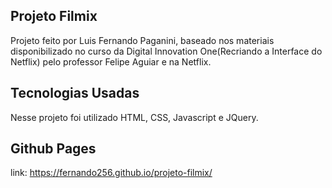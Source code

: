 ## Projeto Filmix
Projeto feito por Luis Fernando Paganini, baseado nos materiais disponibilizado no curso da Digital Innovation One(Recriando a Interface do Netflix) pelo professor Felipe Aguiar e na Netflix.

## Tecnologias Usadas
Nesse projeto foi utilizado HTML, CSS, Javascript e JQuery.

## Github Pages
link: https://fernando256.github.io/projeto-filmix/